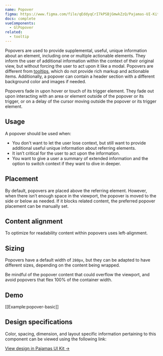 ```yaml
---
name: Popover
figma: https://www.figma.com/file/qEddyqCrI7kPSBjGmwkZzQ/Pajamas-UI-Kit?node-id=425%3A131
docs: complete
vueComponents:
  - GlPopover
related:
  - tooltip
---
```


Popovers are used to provide supplemental, useful, unique information about an element, including one or multiple actionable elements. They inform the user of additional information within the context of their original view, but without forcing the user to act upon it like a modal. Popovers are different from [tooltips](/components/tooltip), which do not provide rich markup and actionable items. Additionally, a popover can contain a header section with a different background color and images if needed.

Popovers fade in upon hover or touch of its trigger element. They fade out upon interacting with an area or element outside of the popover or its trigger, or on a delay of the cursor moving outside the popover or its trigger element.

## Usage

A popover should be used when:

- You don't want to let the user lose context, but still want to provide additional useful unique information about referring elements.
- It isn’t critical for the user to act upon the information.
- You want to give a user a summary of extended information and the option to switch context if they want to dive in deeper.

## Placement

By default, popovers are placed above the referring element. However, when there isn’t enough space in the viewport, the popover is moved to the side or below as needed. If it blocks related content, the preferred popover placement can be manually set.

## Content alignment

To optimize for readability content within popovers uses left-alignment.

## Sizing

Popovers have a default width of `280px`, but they can be adapted to have different sizes, depending on the content being wrapped.

Be mindful of the popover content that could overflow the viewport, and avoid popovers that flex 100% of the container width.

## Demo

[[Example:popover-basic]]

## Design specifications

Color, spacing, dimension, and layout specific information pertaining to this component can be viewed using the following link:

[View design in Pajamas UI Kit →](https://www.figma.com/file/qEddyqCrI7kPSBjGmwkZzQ/Pajamas-UI-Kit?node-id=439%3A65)
